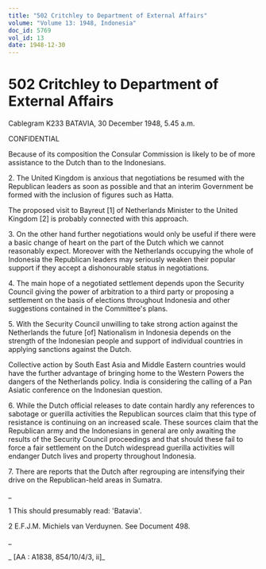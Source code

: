 ```yaml
---
title: "502 Critchley to Department of External Affairs"
volume: "Volume 13: 1948, Indonesia"
doc_id: 5769
vol_id: 13
date: 1948-12-30
---
```


# 502 Critchley to Department of External Affairs

Cablegram K233 BATAVIA, 30 December 1948, 5.45 a.m.

CONFIDENTIAL

Because of its composition the Consular Commission is likely to be of more assistance to the Dutch than to the Indonesians.

2\. The United Kingdom is anxious that negotiations be resumed with the Republican leaders as soon as possible and that an interim Government be formed with the inclusion of figures such as Hatta.

The proposed visit to Bayreut [1] of Netherlands Minister to the United Kingdom [2] is probably connected with this approach.

3\. On the other hand further negotiations would only be useful if there were a basic change of heart on the part of the Dutch which we cannot reasonably expect. Moreover with the Netherlands occupying the whole of Indonesia the Republican leaders may seriously weaken their popular support if they accept a dishonourable status in negotiations.

4\. The main hope of a negotiated settlement depends upon the Security Council giving the power of arbitration to a third party or proposing a settlement on the basis of elections throughout Indonesia and other suggestions contained in the Committee's plans.

5\. With the Security Council unwilling to take strong action against the Netherlands the future [of] Nationalism in Indonesia depends on the strength of the Indonesian people and support of individual countries in applying sanctions against the Dutch.

Collective action by South East Asia and Middle Eastern countries would have the further advantage of bringing home to the Western Powers the dangers of the Netherlands policy. India is considering the calling of a Pan Asiatic conference on the Indonesian question.

6\. While the Dutch official releases to date contain hardly any references to sabotage or guerilla activities the Republican sources claim that this type of resistance is continuing on an increased scale. These sources claim that the Republican army and the Indonesians in general are only awaiting the results of the Security Council proceedings and that should these fail to force a fair settlement on the Dutch widespread guerilla activities will endanger Dutch lives and property throughout Indonesia.

7\. There are reports that the Dutch after regrouping are intensifying their drive on the Republican-held areas in Sumatra.

_

1 This should presumably read: 'Batavia'.

2 E.F.J.M. Michiels van Verduynen. See Document 498.

_

_ [AA : A1838, 854/10/4/3, ii]_
